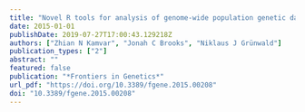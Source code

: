 ```yaml
---
title: "Novel R tools for analysis of genome-wide population genetic data with emphasis on clonality"
date: 2015-01-01
publishDate: 2019-07-27T17:00:43.129218Z
authors: ["Zhian N Kamvar", "Jonah C Brooks", "Niklaus J Grünwald"]
publication_types: ["2"]
abstract: ""
featured: false
publication: "*Frontiers in Genetics*"
url_pdf: "https://doi.org/10.3389/fgene.2015.00208"
doi: "10.3389/fgene.2015.00208"
---
```



